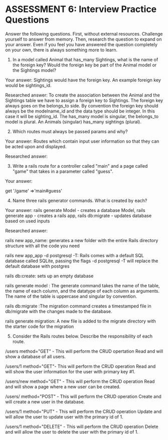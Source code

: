# ASSESSMENT 6: Interview Practice Questions
Answer the following questions. First, without external resources. Challenge yourself to answer from memory. Then, research the question to expand on your answer. Even if you feel you have answered the question completely on your own, there is always something more to learn.

1. In a model called Animal that has_many Sightings, what is the name of the foreign key? Would the foreign key be part of the Animal model or the Sightings model?

  Your answer: Sightings would have the foreign key. An example foreign key would be sightings_id.

  Researched answer:
  To create the association between the Animal and the Sightings table we have to assign a foreign key to Sightings. The foreign key always goes on the belongs_to side. By convention the foreign key should always be the modelname_id and the data type should be integer. In this case it will be sighting_id. The has_many model is singular, the belongs_to model is plural. An Animals (singular) has_many sightings (plural).



2. Which routes must always be passed params and why?

  Your answer: Routes which contain input user information so that they can be acted upon and displayed. 

  Researched answer:



3. Write a rails route for a controller called "main" and a page called "game" that takes in a parameter called "guess".

  Your answer:
  
  get '/game' =>'main#guess'



4. Name three rails generator commands. What is created by each?

  Your answer: rails generate Model - creates a database Model, rails generate app - creates a rails app, rails db:migrate - updates database based on used inputs

  Researched answer:
  
  rails new app_name: generates a new folder with the entire Rails directory structure with all the code you need 
  
  rails new app_app -d postgresql -T: Rails comes with a default SQL database called SQLite, passing the flags -d postgresql -T will replace the default database with postgres
  
  rails db:create: sets up an empty database
  
  rails generate model : The generate command takes the name of the table, the name of each column, and the datatype of each column as arguments. The name of the table is uppercase and singular by convention.

  rails db:migrate :The migration command creates a timestamped file in db/migrate with the changes made to the database. 
  
  rails generate migration: A new file is added to the migrate directory with the starter code for the migration

5. Consider the Rails routes below. Describe the responsibility of each route.

/users        method="GET"   - This will perform the CRUD opertation Read and will show a database of all users. 

/users/1      method="GET"- This will perform the CRUD operation Read and will show the user information for the user with primary key #1.

/users/new    method="GET" - This will perform the CRUD operation Read and will show a page where a new user can be created. 

/users/       method="POST" - This will perform the CRUD operation Create and will create a new user in the database.

/users/1      method="PUT" - This will perform the CRUD operation Update and will allow the user to update user with the primary id of 1. 

/users/1      method="DELETE" - This will perform the CRUD operation Delete and will allow the user to delete the user with the primary id of 1. 
